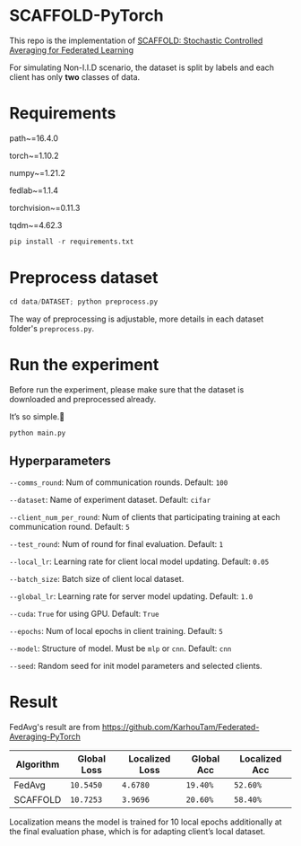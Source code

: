 # SCAFFOLD-PyTorch

This repo is the implementation of [SCAFFOLD: Stochastic Controlled Averaging for Federated Learning](https://arxiv.org/abs/1910.06378)

For simulating Non-I.I.D scenario, the dataset is split by labels and each client has only **two** classes of data.

# Requirements

path~=16.4.0

torch~=1.10.2

numpy~=1.21.2

fedlab~=1.1.4

torchvision~=0.11.3

tqdm~=4.62.3

```python
pip install -r requirements.txt
```

# Preprocess dataset
  
```python
cd data/DATASET; python preprocess.py
```
The way of preprocessing is adjustable, more details in each dataset folder's `preprocess.py`.

# Run the experiment

Before run the experiment, please make sure that the dataset is downloaded and preprocessed already.

It’s so simple.🤪

```python
python main.py
```



## Hyperparameters

`--comms_round`: Num of communication rounds. Default: `100`

`--dataset`: Name of experiment dataset. Default: `cifar`

`--client_num_per_round`: Num of clients that participating training at each communication round. Default: `5`

`--test_round`: Num of round for final evaluation. Default: `1`

`--local_lr`: Learning rate for client local model updating. Default: `0.05`

`--batch_size`: Batch size of client local dataset.

`--global_lr`: Learning rate for server model updating. Default: `1.0`

`--cuda`: `True` for using GPU. Default: `True`

`--epochs`: Num of local epochs in client training. Default: `5`

`--model`: Structure of model. Must be `mlp` or `cnn`. Default: `cnn`

`--seed`: Random seed for init model parameters and selected clients.



# Result

FedAvg's result are from https://github.com/KarhouTam/Federated-Averaging-PyTorch

| Algorithm | Global Loss | Localized Loss | Global Acc | Localized Acc |
| --------- | ----------- | -------------- | ---------- | ------------- |
| FedAvg    | `10.5450`   | `4.6780`       | `19.40%`   | `52.60%`      |
| SCAFFOLD  | `10.7253`   | `3.9696`       | `20.60%`   | `58.40%`      |

Localization means the model is trained for 10 local epochs additionally at the final evaluation phase, which is for adapting client’s local dataset.

